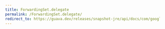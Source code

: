 ```yaml
---
title: ForwardingSet.delegate
permalink: /ForwardingSet.delegate/
redirect_to: https://guava.dev/releases/snapshot-jre/api/docs/com/google/common/collect/ForwardingSet.html#delegate--
---
```

